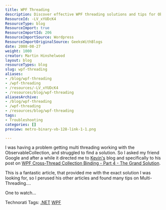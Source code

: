 ```yaml
---
title: WPF Threading
description: Discover effective WPF threading solutions and tips for ObservableCollection. Learn from expert insights to enhance your multi-threading skills in .NET.
ResourceId: -LV_xYUDcK4
ResourceType: blog
ResourceImport: true
ResourceImportId: 206
ResourceImportSource: Wordpress
ResourceImportOriginalSource: GeeksWithBlogs
date: 2008-08-27
weight: 1000
creator: Martin Hinshelwood
layout: blog
resourceTypes: blog
slug: wpf-threading
aliases:
- /blog/wpf-threading
- /wpf-threading
- /resources/-LV_xYUDcK4
- /resources/blog/wpf-threading
aliasesArchive:
- /blog/wpf-threading
- /wpf-threading
- /resources/blog/wpf-threading
tags:
- Troubleshooting
categories: []
preview: metro-binary-vb-128-link-1-1.png

---
```

I was having a problem getting multi threading working with the ObservableCollection, and struggled to find a solution. So I asked my friend Google and after a while it directed me to [Kevin's](http://blog.quantumbitdesigns.com/) blog and specifically to his post on [WPF Cross-Thread Collection Binding - Part 4 - The Grand Solution](http://blog.quantumbitdesigns.com/2008/07/22/wpf-cross-thread-collection-binding-part-4-the-grand-solution/).

This is a fantastic article, that provided me with the exact solution I was looking for, so I perused his other articles and found many tips on Multi-Threading....

One to watch...

Technorati Tags: [.NET](http://technorati.com/tags/.NET) [WPF](http://technorati.com/tags/WPF)
